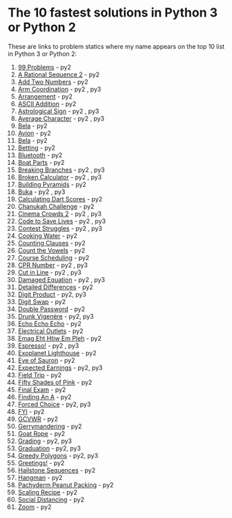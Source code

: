 # The 10 fastest solutions in Python 3 or Python 2 

These are links to problem statics where my name appears on the top 10 list in Python 3 or Python 2:
1. [99 Problems](https://open.kattis.com/problems/99problems/statistics) - py2
2. [A Rational Sequence 2](https://open.kattis.com/problems/rationalsequence2/statistics) - py2
3. [Add Two Numbers](https://open.kattis.com/problems/addtwonumbers/statistics) - py2
4. [Arm Coordination](https://open.kattis.com/problems/armcoordination/statistics) - py2 , py3
5. [Arrangement](https://open.kattis.com/problems/upprodun/statistics) - py2
6. [ASCII Addition](https://open.kattis.com/problems/asciiaddition/statistics) - py2
7. [Astrological Sign](https://open.kattis.com/problems/astrologicalsign/statistics) - py2 , py3
8. [Average Character](https://open.kattis.com/problems/averagecharacter/statistics) - py2 , py3
9. [Bela](https://open.kattis.com/problems/bela/statistics) - py2
10. [Avion](https://open.kattis.com/problems/avion/statistics) - py2
11. [Bela](https://open.kattis.com/problems/bela/statistics) - py2
12. [Betting](https://open.kattis.com/problems/betting/statistics) - py2
13. [Bluetooth](https://open.kattis.com/problems/bluetooth/statistics) - py2
14. [Boat Parts](https://open.kattis.com/problems/boatparts/statistics) - py2
15. [Breaking Branches](https://open.kattis.com/problems/breakingbranches/statistics) - py2 , py3
16. [Broken Calculator](https://open.kattis.com/problems/brokencalculator/statistics) - py2 , py3
17. [Building Pyramids](https://open.kattis.com/problems/pyramids/statistics) - py2
18. [Buka](https://open.kattis.com/problems/buka/statistics) - py2 , py3
19. [Calculating Dart Scores](https://open.kattis.com/problems/calculatingdartscores/statistics) - py2
20. [Chanukah Challenge](https://open.kattis.com/problems/chanukah/statistics) - py2
21. [Cinema Crowds 2](https://open.kattis.com/problems/cinema2/statistics) - py2 , py3
22. [Code to Save Lives](https://open.kattis.com/problems/codetosavelives/statistics) - py2 , py3
23. [Contest Struggles](https://open.kattis.com/problems/conteststruggles/statistics) - py2 , py3
24. [Cooking Water](https://open.kattis.com/problems/cookingwater/statistics) - py2
25. [Counting Clauses](https://open.kattis.com/problems/countingclauses/statistics) - py2
26. [Count the Vowels](https://open.kattis.com/problems/countthevowels/statistics) - py2
27. [Course Scheduling](https://open.kattis.com/problems/coursescheduling/statistics) - py2
28. [CPR Number](https://open.kattis.com/problems/cprnummer/statistics) - py2 , py3
29. [Cut in Line](https://open.kattis.com/problems/cutinline/statistics) - py2 , py3
30. [Damaged Equation](https://open.kattis.com/problems/damagedequation/statistics) - py2 , py3
31. [Detailed Differences](https://open.kattis.com/problems/detaileddifferences/statistics) - py2
32. [Digit Product](https://open.kattis.com/problems/sifferprodukt/statistics) - py2, py3
33. [Digit Swap](https://open.kattis.com/problems/digitswap/statistics) - py2
34. [Double Password](https://open.kattis.com/problems/doublepassword/statistics) - py2
35. [Drunk Vigenère](https://open.kattis.com/problems/drunkvigenere/statistics) - py2, py3
36. [Echo Echo Echo](https://open.kattis.com/problems/echoechoecho/statistics) - py2
37. [Electrical Outlets](https://open.kattis.com/problems/electricaloutlets/statistics) - py2
38. [Emag Eht Htiw Em Pleh](https://open.kattis.com/problems/empleh/statistics) - py2
39. [Espresso!](https://open.kattis.com/problems/espresso/statistics) - py2 , py3
40. [Exoplanet Lighthouse](https://open.kattis.com/problems/exoplanetlighthouse/statistics) - py2
41. [Eye of Sauron](https://open.kattis.com/problems/eyeofsauron/statistics) - py2
42. [Expected Earnings](https://open.kattis.com/problems/expectedearnings/statistics) - py2, py3
43. [Field Trip](https://open.kattis.com/problems/fieldtrip/statistics) - py2
44. [Fifty Shades of Pink](https://open.kattis.com/problems/fiftyshades/statistics) - py2
45. [Final Exam](https://open.kattis.com/problems/finalexam2/statistics) - py2
46. [Finding An A](https://open.kattis.com/problems/findingana/statistics) - py2
47. [Forced Choice](https://open.kattis.com/problems/forcedchoice/statistics) - py2, py3
48. [FYI](https://open.kattis.com/problems/fyi/statistics) - py2
49. [GCVWR](https://open.kattis.com/problems/gcvwr/statistics) - py2
50. [Gerrymandering](https://open.kattis.com/problems/gerrymandering/statistics) - py2
51. [Goat Rope](https://open.kattis.com/problems/goatrope/statistics) - py2
52. [Grading](https://open.kattis.com/problems/grading/statistics) - py2, py3
53. [Graduation](https://open.kattis.com/problems/skolavslutningen/statistics) - py2, py3
54. [Greedy Polygons](https://open.kattis.com/problems/greedypolygons/statistics) - py2, py3
55. [Greetings!](https://open.kattis.com/problems/greetings2/statistics) - py2
56. [Hailstone Sequences](https://open.kattis.com/problems/hailstone2/statistics) - py2
57. [Hangman](https://open.kattis.com/problems/hangman/statistics) - py2
58. [Pachyderm Peanut Packing](https://open.kattis.com/problems/pachydermpeanutpacking/statistics) - py2
59. [Scaling Recipe](https://open.kattis.com/problems/scalingrecipe/statistics) - py2
60. [Social Distancing](https://open.kattis.com/problems/socialdistancing2/statistics) - py2
61. [Zoom](https://open.kattis.com/problems/astrologicalsign/statistics) - py2
